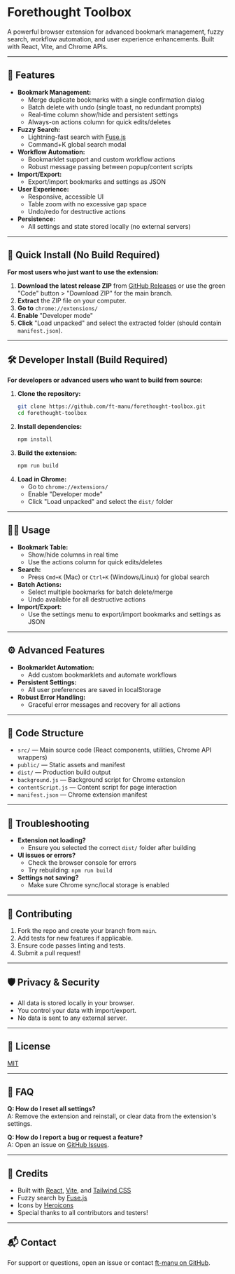 # Forethought Toolbox

A powerful browser extension for advanced bookmark management, fuzzy search, workflow automation, and user experience enhancements. Built with React, Vite, and Chrome APIs.

---

## 🚀 Features

- **Bookmark Management:**
  - Merge duplicate bookmarks with a single confirmation dialog
  - Batch delete with undo (single toast, no redundant prompts)
  - Real-time column show/hide and persistent settings
  - Always-on actions column for quick edits/deletes
- **Fuzzy Search:**
  - Lightning-fast search with [Fuse.js](https://fusejs.io/)
  - Command+K global search modal
- **Workflow Automation:**
  - Bookmarklet support and custom workflow actions
  - Robust message passing between popup/content scripts
- **Import/Export:**
  - Export/import bookmarks and settings as JSON
- **User Experience:**
  - Responsive, accessible UI
  - Table zoom with no excessive gap space
  - Undo/redo for destructive actions
- **Persistence:**
  - All settings and state stored locally (no external servers)

---

## 🏁 Quick Install (No Build Required)

**For most users who just want to use the extension:**

1. **Download the latest release ZIP** from [GitHub Releases](https://github.com/ft-manu/forethought-toolbox/releases) or use the green "Code" button > "Download ZIP" for the main branch.
2. **Extract** the ZIP file on your computer.
3. **Go to** `chrome://extensions/`
4. **Enable** "Developer mode"
5. **Click** "Load unpacked" and select the extracted folder (should contain `manifest.json`).

---

## 🛠️ Developer Install (Build Required)

**For developers or advanced users who want to build from source:**

1. **Clone the repository:**
   ```sh
   git clone https://github.com/ft-manu/forethought-toolbox.git
   cd forethought-toolbox
   ```
2. **Install dependencies:**
   ```sh
   npm install
   ```
3. **Build the extension:**
   ```sh
   npm run build
   ```
4. **Load in Chrome:**
   - Go to `chrome://extensions/`
   - Enable "Developer mode"
   - Click "Load unpacked" and select the `dist/` folder

---

## 🧑‍💻 Usage

- **Bookmark Table:**
  - Show/hide columns in real time
  - Use the actions column for quick edits/deletes
- **Search:**
  - Press `Cmd+K` (Mac) or `Ctrl+K` (Windows/Linux) for global search
- **Batch Actions:**
  - Select multiple bookmarks for batch delete/merge
  - Undo available for all destructive actions
- **Import/Export:**
  - Use the settings menu to export/import bookmarks and settings as JSON

---

## ⚙️ Advanced Features

- **Bookmarklet Automation:**
  - Add custom bookmarklets and automate workflows
- **Persistent Settings:**
  - All user preferences are saved in localStorage
- **Robust Error Handling:**
  - Graceful error messages and recovery for all actions

---

## 🧩 Code Structure

- `src/` — Main source code (React components, utilities, Chrome API wrappers)
- `public/` — Static assets and manifest
- `dist/` — Production build output
- `background.js` — Background script for Chrome extension
- `contentScript.js` — Content script for page interaction
- `manifest.json` — Chrome extension manifest

---

## 🐞 Troubleshooting

- **Extension not loading?**
  - Ensure you selected the correct `dist/` folder after building
- **UI issues or errors?**
  - Check the browser console for errors
  - Try rebuilding: `npm run build`
- **Settings not saving?**
  - Make sure Chrome sync/local storage is enabled

---

## 🤝 Contributing

1. Fork the repo and create your branch from `main`.
2. Add tests for new features if applicable.
3. Ensure code passes linting and tests.
4. Submit a pull request!

---

## 🛡️ Privacy & Security

- All data is stored locally in your browser.
- You control your data with import/export.
- No data is sent to any external server.

---

## 📄 License

[MIT](LICENSE)

---

## 🙋 FAQ

**Q: How do I reset all settings?**  
A: Remove the extension and reinstall, or clear data from the extension's settings.

**Q: How do I report a bug or request a feature?**  
A: Open an issue on [GitHub Issues](https://github.com/ft-manu/forethought-toolbox/issues).

---

## 📣 Credits

- Built with [React](https://reactjs.org/), [Vite](https://vitejs.dev/), and [Tailwind CSS](https://tailwindcss.com/)
- Fuzzy search by [Fuse.js](https://fusejs.io/)
- Icons by [Heroicons](https://heroicons.com/)
- Special thanks to all contributors and testers!

---

## 📬 Contact

For support or questions, open an issue or contact [ft-manu on GitHub](https://github.com/ft-manu).
